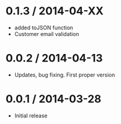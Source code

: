0.1.3 / 2014-04-XX
==================

  * added toJSON function
  * Customer email validation

0.0.2 / 2014-04-13
==================

  * Updates, bug fixing. First proper version

0.0.1 / 2014-03-28
==================

  * Initial release
